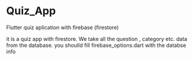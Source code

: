 
# Quiz_App
Flutter quiz aplication with firebase (firestore)

it is a quiz app with firestore. We take all the question , category etc. data from the database.
you shoulld fill  firebase_options.dart with the databse info 


